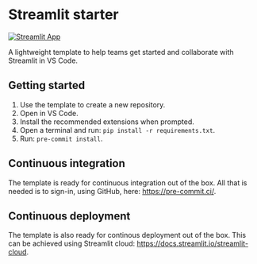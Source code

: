 # Streamlit starter

[![Streamlit App](https://static.streamlit.io/badges/streamlit_badge_black_white.svg)](https://samattwood9-streamlit-starter-appapp-3hz6un.streamlit.app)

A lightweight template to help teams get started and collaborate with Streamlit in VS Code.

## Getting started

1. Use the template to create a new repository.
2. Open in VS Code.
3. Install the recommended extensions when prompted.
4. Open a terminal and run: `pip install -r requirements.txt`.
5. Run: `pre-commit install`.

## Continuous integration

The template is ready for continuous integration out of the box. All that is needed is to sign-in, using GitHub, here: https://pre-commit.ci/.

## Continuous deployment

The template is also ready for continous deployment out of the box. This can be achieved using Streamlit cloud: https://docs.streamlit.io/streamlit-cloud.
